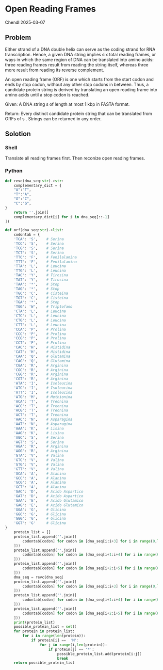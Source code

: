# Open Reading Frames

Chendl 2025-03-07

## Problem

Either strand of a DNA double helix can serve as the coding strand for RNA transcription. Hence, a given DNA string implies six total reading frames, or ways in which the same region of DNA can be translated into amino acids: three reading frames result from reading the string itself, whereas three more result from reading its reverse complement.

An open reading frame (ORF) is one which starts from the start codon and ends by stop codon, without any other stop codons in between. Thus, a candidate protein string is derived by translating an open reading frame into amino acids until a stop codon is reached.

Given: A DNA string s
 of length at most 1 kbp in FASTA format.

Return: Every distinct candidate protein string that can be translated from ORFs of s
. Strings can be returned in any order.

## Solotion

### Shell

Translate all reading frames first. Then reconize open reading frames.

### Python

``` python
def revc(dna_seq:str)->str:
    complementary_dict = {
    "A":"T",
    "T":"A",
    "G":"C",
    "C":"G",
}
    return ''.join([
    complementary_dict[i] for i in dna_seq[::-1]
])

def orf(dna_seq:str)->list:
    codontab = {
    'TCA': 'S',    # Serina
    'TCC': 'S',    # Serina
    'TCG': 'S',    # Serina
    'TCT': 'S',    # Serina
    'TTC': 'F',    # Fenilalanina
    'TTT': 'F',    # Fenilalanina
    'TTA': 'L',    # Leucina
    'TTG': 'L',    # Leucina
    'TAC': 'Y',    # Tirosina
    'TAT': 'Y',    # Tirosina
    'TAA': '*',    # Stop
    'TAG': '*',    # Stop
    'TGC': 'C',    # Cisteina
    'TGT': 'C',    # Cisteina
    'TGA': '*',    # Stop
    'TGG': 'W',    # Triptofano
    'CTA': 'L',    # Leucina
    'CTC': 'L',    # Leucina
    'CTG': 'L',    # Leucina
    'CTT': 'L',    # Leucina
    'CCA': 'P',    # Prolina
    'CCC': 'P',    # Prolina
    'CCG': 'P',    # Prolina
    'CCT': 'P',    # Prolina
    'CAC': 'H',    # Histidina
    'CAT': 'H',    # Histidina
    'CAA': 'Q',    # Glutamina
    'CAG': 'Q',    # Glutamina
    'CGA': 'R',    # Arginina
    'CGC': 'R',    # Arginina
    'CGG': 'R',    # Arginina
    'CGT': 'R',    # Arginina
    'ATA': 'I',    # Isoleucina
    'ATC': 'I',    # Isoleucina
    'ATT': 'I',    # Isoleucina
    'ATG': 'M',    # Methionina
    'ACA': 'T',    # Treonina
    'ACC': 'T',    # Treonina
    'ACG': 'T',    # Treonina
    'ACT': 'T',    # Treonina
    'AAC': 'N',    # Asparagina
    'AAT': 'N',    # Asparagina
    'AAA': 'K',    # Lisina
    'AAG': 'K',    # Lisina
    'AGC': 'S',    # Serina
    'AGT': 'S',    # Serina
    'AGA': 'R',    # Arginina
    'AGG': 'R',    # Arginina
    'GTA': 'V',    # Valina
    'GTC': 'V',    # Valina
    'GTG': 'V',    # Valina
    'GTT': 'V',    # Valina
    'GCA': 'A',    # Alanina
    'GCC': 'A',    # Alanina
    'GCG': 'A',    # Alanina
    'GCT': 'A',    # Alanina
    'GAC': 'D',    # Acido Aspartico
    'GAT': 'D',    # Acido Aspartico
    'GAA': 'E',    # Acido Glutamico
    'GAG': 'E',    # Acido Glutamico
    'GGA': 'G',    # Glicina
    'GGC': 'G',    # Glicina
    'GGG': 'G',    # Glicina
    'GGT': 'G'     # Glicina
}
    protein_list = []
    protein_list.append(''.join([
        codontab[codon] for codon in [dna_seq[i:i+3] for i in range(0,len(dna_seq)-2,3)]
    ]))
    protein_list.append(''.join([
        codontab[codon] for codon in [dna_seq[i+1:i+4] for i in range(0,len(dna_seq)-3,3)]
    ]))
    protein_list.append(''.join([
        codontab[codon] for codon in [dna_seq[i+2:i+5] for i in range(0,len(dna_seq)-4,3)]
    ]))
    dna_seq = revc(dna_seq)
    protein_list.append(''.join([
        codontab[codon] for codon in [dna_seq[i:i+3] for i in range(0,len(dna_seq)-2,3)]
    ]))
    protein_list.append(''.join([
        codontab[codon] for codon in [dna_seq[i+1:i+4] for i in range(0,len(dna_seq)-3,3)]
    ]))
    protein_list.append(''.join([
        codontab[codon] for codon in [dna_seq[i+2:i+5] for i in range(0,len(dna_seq)-4,3)]
    ]))
    print(protein_list)
    possible_protein_list = set()
    for protein in protein_list:
        for i in range(len(protein)):
            if protein[i] ==  'M':
            	for j in range(i,len(protein)):
                    if protein[j] == '*':
                        possible_protein_list.add(protein[i:j])
                        break
    return possible_protein_list
    
```
